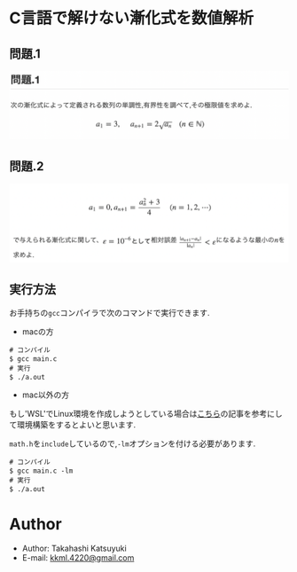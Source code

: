 # C言語で解けない漸化式を数値解析

## 問題.1

![q1](/images/q1.png)

## 問題.2

![q2](/images/q2.png)


## 実行方法

お手持ちの`gcc`コンパイラで次のコマンドで実行できます.

+ macの方

```bash:other
# コンパイル
$ gcc main.c
# 実行
$ ./a.out
```

+ mac以外の方

もし'WSL'でLinux環境を作成しようとしている場合は[こちら](https://qiita.com/kkml_4220/items/f4fe903b36df8e4f7e24)の記事を参考にして環境構築をするとよいと思います.

`math.h`を`include`しているので,`-lm`オプションを付ける必要があります.

```bash:mac
# コンパイル
$ gcc main.c -lm
# 実行
$ ./a.out
```


# Author

* Author: Takahashi Katsuyuki
* E-mail: kkml.4220@gmail.com
